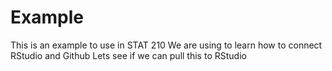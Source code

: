 # Example 
This is an example to use in STAT 210
We are using to learn how to connect RStudio and Github
Lets see if we can pull this to RStudio
